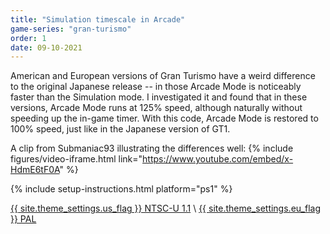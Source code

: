 ```yaml
---
title: "Simulation timescale in Arcade"
game-series: "gran-turismo"
order: 1
date: 09-10-2021
---
```


American and European versions of Gran Turismo have a weird difference to the original Japanese release -- in those Arcade Mode is noticeably faster than the Simulation mode.
I investigated it and found that in these versions, Arcade Mode runs at 125% speed, although naturally without speeding up the in-game timer. With this code, Arcade Mode
is restored to 100% speed, just like in the Japanese version of GT1.

A clip from Submaniac93 illustrating the differences well:
{% include figures/video-iframe.html link="https://www.youtube.com/embed/x-HdmE6tF0A" %}

{% include setup-instructions.html platform="ps1" %}

<a href="https://github.com/CookiePLMonster/Console-Cheat-Codes/blob/master/PS1/Gran%20Turismo/Sim%20timescale%20in%20Arcade/NTSC-U%201.1.cht" class="button" role="button" target="_blank">{{ site.theme_settings.us_flag }} NTSC-U 1.1</a> \\
<a href="https://github.com/CookiePLMonster/Console-Cheat-Codes/blob/master/PS1/Gran%20Turismo/Sim%20timescale%20in%20Arcade/PAL.cht" class="button" role="button" target="_blank">{{ site.theme_settings.eu_flag }} PAL</a>